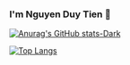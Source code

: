 ### I'm Nguyen Duy Tien 👋

[![Anurag's GitHub stats-Dark](https://github-readme-stats.vercel.app/api?username=0xCiD3ei&show_icons=true&theme=dark#gh-dark-mode-only&rank_icon=github)](https://github.com/anuraghazra/github-readme-stats#gh-dark-mode-only)

[![Top Langs](https://github-readme-stats.vercel.app/api/top-langs/?username=0xCiD3eitheme=dark#gh-dark-mode-only&layout=compact)](https://github.com/anuraghazra/github-readme-stats)


<!--
**0xCiD3ei/0xCiD3ei** is a ✨ _special_ ✨ repository because its `README.md` (this file) appears on your GitHub profile.

Here are some ideas to get you started:

- 🔭 I’m currently working on ...
- 🌱 I’m currently learning ...
- 👯 I’m looking to collaborate on ...
- 🤔 I’m looking for help with ...
- 💬 Ask me about ...
- 📫 How to reach me: ...
- 😄 Pronouns: ...
- ⚡ Fun fact: ...
-->
